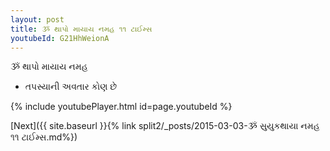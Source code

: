 ```yaml
---
layout: post
title: ૐ થાપો માયાય નમહ ૧૧ ટાઈમ્સ
youtubeId: G21HhWeionA
---
```

 
 
 ૐ થાપો માયાય નમહ  
 
 -  તપસ્યાની અવતાર કોણ છે 
 
  
 
  
 
 
 
 
 
 


{% include youtubePlayer.html id=page.youtubeId %}
 
[Next]({{ site.baseurl }}{% link  split2/_posts/2015-03-03-ૐ સુયુકથાયા નમહ ૧૧ ટાઈમ્સ.md%})
 
